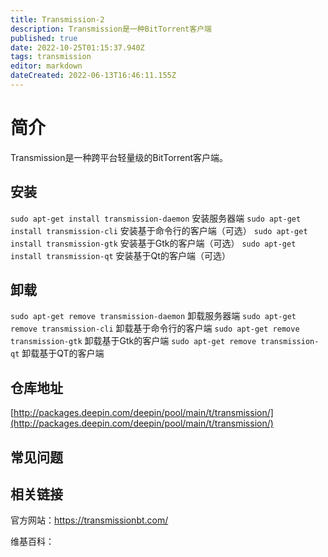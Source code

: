 ```yaml
---
title: Transmission-2
description: Transmission是一种BitTorrent客户端
published: true
date: 2022-10-25T01:15:37.940Z
tags: transmission
editor: markdown
dateCreated: 2022-06-13T16:46:11.155Z
---
```


# 简介


Transmission是一种跨平台轻量级的BitTorrent客户端。

## 安装
`sudo apt-get install transmission-daemon`	安装服务器端
`sudo apt-get install transmission-cli`			安装基于命令行的客户端（可选）
`sudo apt-get install transmission-gtk`			安装基于Gtk的客户端（可选）
`sudo apt-get install transmission-qt`			安装基于Qt的客户端（可选）

## 卸载
`sudo apt-get remove transmission-daemon`		卸载服务器端
`sudo apt-get remove transmission-cli`			卸载基于命令行的客户端
`sudo apt-get remove transmission-gtk`			卸载基于Gtk的客户端
`sudo apt-get remove transmission-qt`				卸载基于QT的客户端				

## 仓库地址

[http://packages.deepin.com/deepin/pool/main/t/transmission/](http://packages.deepin.com/deepin/pool/main/t/transmission/)

## 常见问题

## 相关链接
官方网站：https://transmissionbt.com/

维基百科：